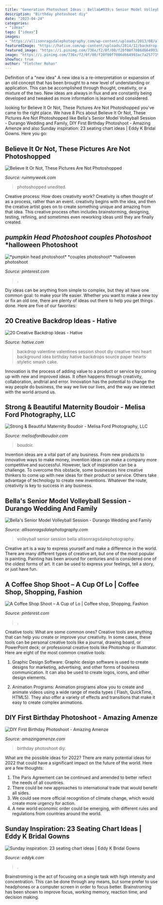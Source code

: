 ```yaml
---
title: "Generation Photoshoot Ideas : Bella&#039;s Senior Model Volleyball Session"
description: "Birthday photoshoot diy"
date: "2023-04-24"
categories:
- "ideas"
tags: ["ideas"]
images:
- "https://allisonragsdalephotography.com/wp-content/uploads/2013/08/allisonragsdalephotography-1759.jpg"
featuredImage: "https://hative.com/wp-content/uploads/2014/12/backdrop-ideas/10-creative-backdrop-ideas.jpg"
featured_image: "https://i.pinimg.com/736x/f2/0f/00/f20f00f7086d664993ac7a25771903e8.jpg"
image: "https://i.pinimg.com/736x/f2/0f/00/f20f00f7086d664993ac7a25771903e8.jpg"
ShowToc: true
author: "Fletcher Rohan"
---
```



Definition of a "new idea"
A new idea is a re-interpretation or expansion of an old concept that has been brought to a new level of understanding or application. This can be accomplished through thought, creativity, or a mixture of the two. New ideas are always in flux and are constantly being developed and tweaked as more information is learned and considered.

	

		
looking for Believe It Or Not, These Pictures Are Not Photoshopped you've came to the right place. We have 8 Pics about Believe It Or Not, These Pictures Are Not Photoshopped like Bella&#039;s Senior Model Volleyball Session - Durango Wedding and Family, DIY First Birthday Photoshoot - Amazing Amenze and also Sunday inspiration: 23 seating chart ideas | Eddy K Bridal Gowns. Here you go:
		
    
## Believe It Or Not, These Pictures Are Not Photoshopped

<img loading=lazy src="https://ruinmyweek.com/wp-content/uploads/2016/06/funny-photos-of-not-photoshopped-no-photoshop-unedited-partner-lifting.jpg" onerror="this.onerror=null;this.src='https://tse1.mm.bing.net/th?id=OIP.v81VLE3yVW5Hb78hJVkVugHaLH&amp;pid=15.1';" alt="Believe It Or Not, These Pictures Are Not Photoshopped">

_Source: ruinmyweek.com_

>photoshopped unedited. 

	

Creative process: How does creativity work?
Creativity is often thought of as a process, rather than an event. creativity begins with the idea, and then the creative artist goes on to create something unique and amazing from that idea. This creative process often includes brainstorming, designing, testing, refining, and sometimes even reworking ideas until they are finally created.

    
## *pumpkin Head Photoshoot* *couples Photoshoot* *halloween Photoshoot

<img loading=lazy src="https://i.pinimg.com/736x/f2/0f/00/f20f00f7086d664993ac7a25771903e8.jpg" onerror="this.onerror=null;this.src='https://tse2.mm.bing.net/th?id=OIP.mGRs9j1IYAW26c-odUBGSwHaNL&amp;pid=15.1';" alt="*pumpkin head photoshoot* *couples photoshoot* *halloween photoshoot">

_Source: pinterest.com_

>. 

	

Diy ideas can be anything from simple to complex, but they all have one common goal: to make your life easier. Whether you want to make a new toy or fix an old one, there are plenty of ideas out there to help you get things done. Here are five of our favorites: 

    
## 20 Creative Backdrop Ideas - Hative

<img loading=lazy src="https://hative.com/wp-content/uploads/2014/12/backdrop-ideas/10-creative-backdrop-ideas.jpg" onerror="this.onerror=null;this.src='https://tse3.mm.bing.net/th?id=OIP.uNUmSlDfdLBlWMhahRNitgHaLH&amp;pid=15.1';" alt="20 Creative Backdrop Ideas - Hative">

_Source: hative.com_

>backdrop valentine valentines session shoot diy creative mini heart background idea birthday hative backdrops source paper hearts styletic smash cake. 

	

Innovation is the process of adding value to a product or service by coming up with new and improved ideas. It often happens through creativity, collaboration, andtrial and error. Innovation has the potential to change the way people do business, the way we live our lives, and the way we interact with the world around us.

    
## Strong &amp; Beautiful Maternity Boudoir - Melisa Ford Photography, LLC

<img loading=lazy src="https://www.melisafordboudoir.com/wp-content/uploads/2020/09/28-7632-post/IleneJ-159(pp_w768_h1150).jpg" onerror="this.onerror=null;this.src='https://tse4.mm.bing.net/th?id=OIP.uN-pBx0PjP2mP5LyI85zawHaLF&amp;pid=15.1';" alt="Strong &amp; Beautiful Maternity Boudoir - Melisa Ford Photography, LLC">

_Source: melisafordboudoir.com_

>boudoir. 

	

Invention ideas are a vital part of any business. From new products to innovative ways to make money, invention ideas can make a company more competitive and successful. However, lack of inspiration can be a challenge. To overcome this obstacle, some businesses hire creative thinkers to come up with new ideas for their product or service. Others take advantage of technology to create new inventions. Whatever the route, creativity is key to success in any business.

    
## Bella&#039;s Senior Model Volleyball Session - Durango Wedding And Family

<img loading=lazy src="https://allisonragsdalephotography.com/wp-content/uploads/2013/08/allisonragsdalephotography-1759.jpg" onerror="this.onerror=null;this.src='https://tse4.mm.bing.net/th?id=OIP.HQY2vTu_dwGPEz9flUPQyQHaE7&amp;pid=15.1';" alt="Bella&#039;s Senior Model Volleyball Session - Durango Wedding and Family">

_Source: allisonragsdalephotography.com_

>volleyball senior session bella allisonragsdalephotography. 

	

Creative art is a way to express yourself and make a difference in the world. There are many different types of creative art, but one of the most popular is painting. Painting has been around for centuries and is considered one of the oldest forms of art. It can be used to express your feelings, tell a story, or just have fun.

    
## A Coffee Shop Shoot – A Cup Of Lo | Coffee Shop, Shopping, Fashion

<img loading=lazy src="https://i.pinimg.com/736x/fd/03/08/fd0308f3103733ca6376ea9953907a85.jpg" onerror="this.onerror=null;this.src='https://tse4.mm.bing.net/th?id=OIP.Rerv6ufli5lO5ofzThCJMwHaLH&amp;pid=15.1';" alt="A Coffee Shop Shoot – A Cup of Lo | Coffee shop, Shopping, Fashion">

_Source: pinterest.com_

>. 

	

Creative tools: What are some common ones?
Creative tools are anything that can help you create or improve your creativity. In some cases, these tools can be personal creative tools like a journal, drawing board, or PowerPoint deck; or professional creative tools like Photoshop or Illustrator. Here are eight of the most common creative tools:
1. Graphic Design Software: Graphic design software is used to create designs for marketing, advertising, and other forms of business communication. It can also be used to create logos, icons, and other design elements.

2. Animation Programs: Animation programs allow you to create and animate videos using a wide range of media types ( Flash, QuickTime, HTML5). They also offer a variety of effects and transitions that make it easy to create complex animations.


    
## DIY First Birthday Photoshoot - Amazing Amenze

<img loading=lazy src="https://amazingamenze.com/wp-content/uploads/2020/04/first-birthday-photoshoot.jpg" onerror="this.onerror=null;this.src='https://tse2.mm.bing.net/th?id=OIP.xyLv9TCyDPpSGv36BGNauAHaJ4&amp;pid=15.1';" alt="DIY First Birthday Photoshoot - Amazing Amenze">

_Source: amazingamenze.com_

>birthday photoshoot diy. 

	

What are the possible ideas for 2022?
There are many potential ideas for 2022 that could have a significant impact on the future of the world. Here are a few thoughts: 
1. The Paris Agreement can be continued and amended to better reflect the needs of all countries. 
2. There could be new approaches to international trade that would benefit all sides. 
3. We could see more official recognition of climate change, which would create more urgency for action. 
4. A new world economic order could be emerging, with different rules and regulations from countries around the world. 

    
## Sunday Inspiration: 23 Seating Chart Ideas | Eddy K Bridal Gowns

<img loading=lazy src="https://eddyk.com/wp-content/uploads/2016/10/sunday-inspiration-seating-chart-20.jpg" onerror="this.onerror=null;this.src='https://tse4.mm.bing.net/th?id=OIP.QLhXIRQXbVatuCQpwaCHDAHaLG&amp;pid=15.1';" alt="Sunday inspiration: 23 seating chart ideas | Eddy K Bridal Gowns">

_Source: eddyk.com_

>. 

	

Brainstroming is the act of focusing on a single task with high intensity and concentration. This can be done through any means, but some prefer to use headphones or a computer screen in order to focus better. Brainstroming has been shown to improve focus, working memory, reaction time, and decision making.

